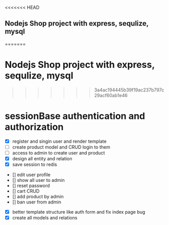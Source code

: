 <<<<<<< HEAD
## Nodejs Shop project with express, sequlize, mysql 
=======
# Nodejs Shop project with express, sequlize, mysql 
>>>>>>> 3a4ac194445b39f19ac237b797c29acf60ab1e46

# sessionBase authentication and authorization


- [x] register and singin user and render template
- [ ] create product model and CRUD login to them  
- [ ] access to admin to create user and product
- [x] design all entity and relation
- [x] save session to redis
- [] edit user profile
- [] show all user to admin
- [] reset password
- [] cart CRUD
- [] add product by admin
- [] ban user from admin
- [x] better template structure like auth form and fix index page bug
- [x] create all models and relations 
